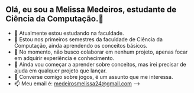 ## Olá, eu sou a Melissa Medeiros, estudante de Ciência da Computação.👋

- 🔭 Atualmente estou estudando na faculdade. 
- 🌱 Estou nos primeiros semestres da faculdade de Ciência da Computação, ainda aprendendo os conceitos básicos.
- 👯 No momento, não busco colaborar em nenhum projeto, apenas focar em adquirir experiência e conhecimento.
- 🤔 Ainda vou começar a aprender sobre conceitos, mas irei precisar de ajuda em qualquer projeto que lançar.
- 💬 Converse comigo sobre jogos, é um assunto que me interessa.
- 📫 Meu email é: medeirosmelissa24@gmail.com
-->
